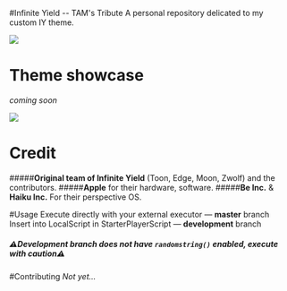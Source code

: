 #Infinite Yield -- TAM's Tribute
A personal repository delicated to my custom IY theme.

![](https://media.discordapp.net/attachments/1127984104294592603/1140300769753567402/I-think-it_s-good.webp?width=336&height=432)

# Theme showcase
*coming soon*

![](https://media.discordapp.net/stickers/1031938879290347540.webp?size=160)

# Credit
#####**Original team of Infinite Yield** (Toon, Edge, Moon, Zwolf) and the contributors.
#####**Apple** for their hardware, software.
#####**Be Inc.** & **Haiku Inc.** For their perspective OS.

#Usage
Execute directly with your external executor — **master** branch
Insert into LocalScript in StarterPlayerScript — **development** branch

##### ⚠️Development branch does not have `randomstring()` enabled, execute with caution⚠️

#Contributing
*Not yet...*


